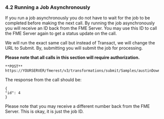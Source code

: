 ### 4.2 Running a Job Asynchronously

If you run a job asynchronously you do not have to wait for the job to
be completed before making the next call. By running the job
asynchronously you will receive an ID back from the FME Server. You may
use this ID to call the FME Server again to get a status update on the
call.

We will run the exact same call but instead of Transact, we will change
the URL to Submit. By, submitting you will submit the job for
processing.

**Please note that all calls in this section will require
authorization.**


    **POST** https://YOURSERVER/fmerest/v3/transformations/submit/Samples/austinDownload.fmw


The response from the call should be:

    {
    "id": 4
    }   

Please note that you may receive a different number back from the FME
Server. This is okay, it is just the job ID.
